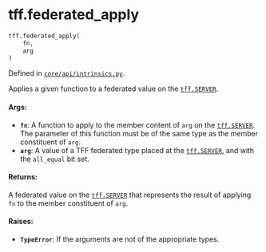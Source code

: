 <div itemscope itemtype="http://developers.google.com/ReferenceObject">
<meta itemprop="name" content="tff.federated_apply" />
<meta itemprop="path" content="Stable" />
</div>

# tff.federated_apply

``` python
tff.federated_apply(
    fn,
    arg
)
```



Defined in [`core/api/intrinsics.py`](http://github.com/tensorflow/federated/tree/master/tensorflow_federated/python/core/api/intrinsics.py).

<!-- Placeholder for "Used in" -->

Applies a given function to a federated value on the <a href="../tff.md#SERVER"><code>tff.SERVER</code></a>.

#### Args:

* <b>`fn`</b>: A function to apply to the member content of `arg` on the <a href="../tff.md#SERVER"><code>tff.SERVER</code></a>.
    The parameter of this function must be of the same type as the member
    constituent of `arg`.
* <b>`arg`</b>: A value of a TFF federated type placed at the <a href="../tff.md#SERVER"><code>tff.SERVER</code></a>, and with
    the `all_equal` bit set.


#### Returns:

A federated value on the <a href="../tff.md#SERVER"><code>tff.SERVER</code></a> that represents the result of applying
`fn` to the member constituent of `arg`.


#### Raises:

* <b>`TypeError`</b>: If the arguments are not of the appropriate types.